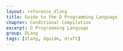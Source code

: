 ```yaml
---
layout: reference_dlang
title: Guide to the D Programming Language
chapter: Conditional Compilation
excerpt: D Programming Language
group: DLang
tags: [dlang, dguide, draft]
---
```

